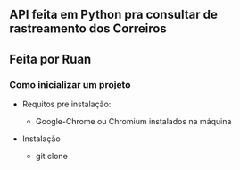 ## API feita em Python pra consultar de rastreamento dos Correiros
## Feita por Ruan

### Como inicializar um projeto

- Requitos pre instalação:
  - Google-Chrome ou Chromium instalados na máquina
  
- Instalação
  - git clone 
 #

